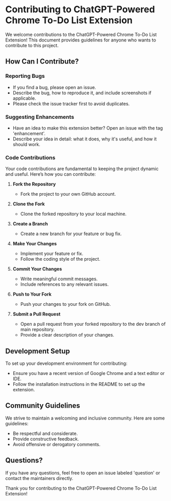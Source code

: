 # Contributing to ChatGPT-Powered Chrome To-Do List Extension

We welcome contributions to the ChatGPT-Powered Chrome To-Do List Extension! This document provides guidelines for anyone who wants to contribute to this project.

## How Can I Contribute?

### Reporting Bugs
- If you find a bug, please open an issue.
- Describe the bug, how to reproduce it, and include screenshots if applicable.
- Please check the issue tracker first to avoid duplicates.

### Suggesting Enhancements
- Have an idea to make this extension better? Open an issue with the tag 'enhancement'.
- Describe your idea in detail: what it does, why it's useful, and how it should work.

### Code Contributions
Your code contributions are fundamental to keeping the project dynamic and useful. Here’s how you can contribute:

1. **Fork the Repository**
   - Fork the project to your own GitHub account.

2. **Clone the Fork**
   - Clone the forked repository to your local machine.

3. **Create a Branch**
   - Create a new branch for your feature or bug fix.

4. **Make Your Changes**
   - Implement your feature or fix.
   - Follow the coding style of the project.

5. **Commit Your Changes**
   - Write meaningful commit messages.
   - Include references to any relevant issues.

6. **Push to Your Fork**
   - Push your changes to your fork on GitHub.

7. **Submit a Pull Request**
   - Open a pull request from your forked repository to the dev branch of main repository.
   - Provide a clear description of your changes.

## Development Setup
To set up your development environment for contributing:

- Ensure you have a recent version of Google Chrome and a text editor or IDE.
- Follow the installation instructions in the README to set up the extension.

## Community Guidelines
We strive to maintain a welcoming and inclusive community. Here are some guidelines:

- Be respectful and considerate.
- Provide constructive feedback.
- Avoid offensive or derogatory comments.

## Questions?
If you have any questions, feel free to open an issue labeled 'question' or contact the maintainers directly.

Thank you for contributing to the ChatGPT-Powered Chrome To-Do List Extension!

